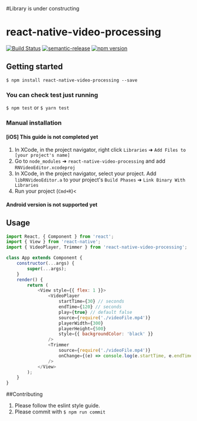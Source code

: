 #Library is under constructing

# react-native-video-processing

[![Build Status](https://travis-ci.org/shahen94/react-native-video-processing.svg?branch=master)](https://travis-ci.org/shahen94/react-native-video-processing) [![semantic-release](https://img.shields.io/badge/%20%20%F0%9F%93%A6%F0%9F%9A%80-semantic--release-e10079.svg?style=plastic)](https://github.com/semantic-release/semantic-release) [![npm version](https://badge.fury.io/js/react-native-video-processing.svg)](https://badge.fury.io/js/react-native-video-processing)


## Getting started

`$ npm install react-native-video-processing --save`

### You can check test just running 
`$ npm test` or `$ yarn test`

### Manual installation


#### [iOS] This guide is not completed yet

1. In XCode, in the project navigator, right click `Libraries` ➜ `Add Files to [your project's name]`
2. Go to `node_modules` ➜ `react-native-video-processing` and add `RNVideoEditor.xcodeproj`
3. In XCode, in the project navigator, select your project. Add `libRNVideoEditor.a` to your project's `Build Phases` ➜ `Link Binary With Libraries`
4. Run your project (`Cmd+R`)<

#### Android version is not supported yet

## Usage
```javascript
import React, { Component } from 'react';
import { View } from 'react-native';
import { VideoPlayer, Trimmer } from 'react-native-video-processing';

class App extends Component {
    constructor(...args) {
        super(...args);
    }
    render() {
        return (
            <View style={{ flex: 1 }}>
                <VideoPlayer
                    startTime={30} // seconds
                    endTime={120} // seconds
                    play={true} // default false
                    source={require('./videoFile.mp4')}
                    playerWidth={300}
                    playerHeight={500}
                    style={{ backgroundColor: 'black' }}
                />
                <Trimmer
                    source={require('./videoFile.mp4')}
                    onChange={(e) => console.log(e.startTime, e.endTime)}
                />
            </View>
        );
    }
}
```

##Contributing

1. Please follow the eslint style guide.
2. Please commit with `$ npm run commit`
